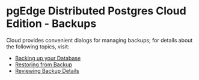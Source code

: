 # pgEdge Distributed Postgres Cloud Edition - Backups

Cloud provides convenient dialogs for managing backups; for details about the following topics, visit:

* [Backing up your Database](backup_providers.md)
* [Restoring from Backup](restore.md)
* [Reviewing Backup Details](backups.md)